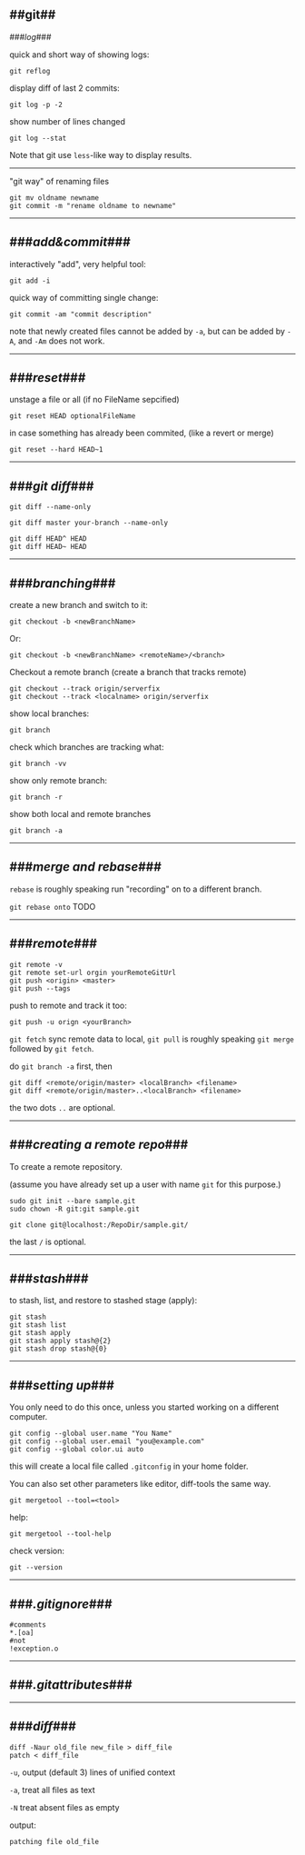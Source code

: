 ##git##
---
###_log_###

quick and short way of showing logs:

    git reflog

display diff of last 2 commits:

    git log -p -2

show number of lines changed

    git log --stat

Note that git use `less`-like way to display results.

---

"git way" of renaming files

    git mv oldname newname
    git commit -m "rename oldname to newname"
---
###_add&commit_###
---
interactively "add", very helpful tool:

    git add -i 
 
quick way of committing single change:

    git commit -am "commit description"

note that newly created files cannot be added by `-a`, but can be added by `-A`, and `-Am` does not work.

---
###_reset_###
---
unstage a file or all (if no FileName sepcified)

    git reset HEAD optionalFileName

in case something has already been commited, (like a revert or merge)

    git reset --hard HEAD~1

---
###_git diff_###
---

    git diff --name-only

    git diff master your-branch --name-only

    git diff HEAD^ HEAD
    git diff HEAD~ HEAD

---
###_branching_###
---

create a new branch and switch to it:

    git checkout -b <newBranchName>

Or:

    git checkout -b <newBranchName> <remoteName>/<branch>

Checkout a remote branch (create a branch that tracks remote)

    git checkout --track origin/serverfix
    git checkout --track <localname> origin/serverfix

show local branches:

    git branch

check which branches are tracking what:

    git branch -vv

show only remote branch:

    git branch -r

show both local and remote branches

    git branch -a

---
###_merge and rebase_###
---

`rebase` is roughly speaking run "recording" on to a different branch.

`git rebase onto` TODO


---
###_remote_###
---

    git remote -v
    git remote set-url orgin yourRemoteGitUrl
    git push <origin> <master>
    git push --tags

push to remote and track it too:

    git push -u orign <yourBranch>

`git fetch` sync remote data to local, `git pull` is roughly speaking `git merge` followed by `git fetch`. 

do `git branch -a` first, then

    git diff <remote/origin/master> <localBranch> <filename>
    git diff <remote/origin/master>..<localBranch> <filename>

the two dots `..` are optional.


---
###_creating a remote repo_###
---

To create a remote repository.

(assume you have already set up a user with name `git` for this purpose.)

    sudo git init --bare sample.git
    sudo chown -R git:git sample.git

    git clone git@localhost:/RepoDir/sample.git/

the last `/` is optional.

---
###_stash_###
---

to stash, list, and restore to stashed stage (apply):

    git stash
    git stash list
    git stash apply
    git stash apply stash@{2}
    git stash drop stash@{0}

---
###_setting up_###
---
You only need to do this once, unless you started working on a different computer.

    git config --global user.name "You Name"
    git config --global user.email "you@example.com"
    git config --global color.ui auto

this will create a local file called `.gitconfig` in your home folder.

You can also set other parameters like editor, diff-tools the same way.

    git mergetool --tool=<tool>

help:

    git mergetool --tool-help

check version:

    git --version

---
###_.gitignore_###
---

    #comments
    *.[oa]
    #not
    !exception.o


---
###_.gitattributes_###
---


---
###_diff_###
---

    diff -Naur old_file new_file > diff_file
    patch < diff_file

`-u`, output (default 3) lines of unified context

`-a`, treat all files as text

`-N` treat absent files as empty



output:

    patching file old_file